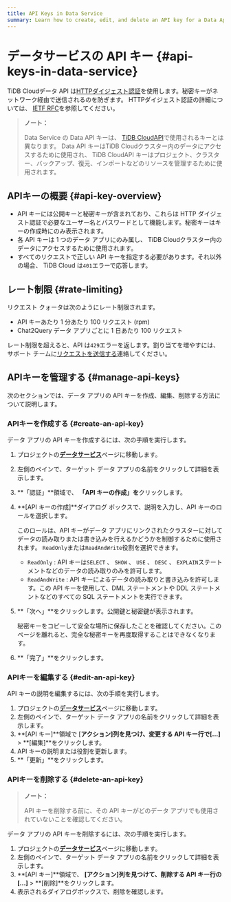 ```yaml
---
title: API Keys in Data Service
summary: Learn how to create, edit, and delete an API key for a Data App.
---
```


# データサービスの API キー {#api-keys-in-data-service}

TiDB Cloudデータ API は[HTTPダイジェスト認証](https://en.wikipedia.org/wiki/Digest_access_authentication)を使用します。秘密キーがネットワーク経由で送信されるのを防ぎます。 HTTPダイジェスト認証の詳細については、 [IETF RFC](https://datatracker.ietf.org/doc/html/rfc7616)を参照してください。

> **ノート：**
>
> Data Service の Data API キーは、 [TiDB CloudAPI](https://docs.pingcap.com/tidbcloud/api/v1beta#section/Authentication)で使用されるキーとは異なります。 Data API キーはTiDB Cloudクラスター内のデータにアクセスするために使用され、 TiDB CloudAPI キーはプロジェクト、クラスター、バックアップ、復元、インポートなどのリソースを管理するために使用されます。

## APIキーの概要 {#api-key-overview}

-   API キーには公開キーと秘密キーが含まれており、これらは HTTP ダイジェスト認証で必要なユーザー名とパスワードとして機能します。秘密キーはキーの作成時にのみ表示されます。
-   各 API キーは 1 つのデータ アプリにのみ属し、 TiDB Cloudクラスター内のデータにアクセスするために使用されます。
-   すべてのリクエストで正しい API キーを指定する必要があります。それ以外の場合、 TiDB Cloud は`401`エラーで応答します。

## レート制限 {#rate-limiting}

リクエスト クォータは次のようにレート制限されます。

-   API キーあたり 1 分あたり 100 リクエスト (rpm)
-   Chat2Query データ アプリごとに 1 日あたり 100 リクエスト

レート制限を超えると、API は`429`エラーを返します。割り当てを増やすには、サポート チームに[リクエストを送信する](https://support.pingcap.com/hc/en-us/requests/new?ticket_form_id=7800003722519)連絡してください。

## APIキーを管理する {#manage-api-keys}

次のセクションでは、データ アプリの API キーを作成、編集、削除する方法について説明します。

### APIキーを作成する {#create-an-api-key}

データ アプリの API キーを作成するには、次の手順を実行します。

1.  プロジェクトの[**データサービス**](https://tidbcloud.com/console/data-service)ページに移動します。

2.  左側のペインで、ターゲット データ アプリの名前をクリックして詳細を表示します。

3.  **「認証」**領域で、 **「API キーの作成」を**クリックします。

4.  **[API キーの作成]**ダイアログ ボックスで、説明を入力し、API キーのロールを選択します。

    このロールは、API キーがデータ アプリにリンクされたクラスターに対してデータの読み取りまたは書き込みを行えるかどうかを制御するために使用されます。 `ReadOnly`または`ReadAndWrite`役割を選択できます。

    -   `ReadOnly` : API キーは`SELECT` 、 `SHOW` 、 `USE` 、 `DESC` 、 `EXPLAIN`ステートメントなどのデータの読み取りのみを許可します。
    -   `ReadAndWrite` : API キーによるデータの読み取りと書き込みを許可します。この API キーを使用して、DML ステートメントや DDL ステートメントなどのすべての SQL ステートメントを実行できます。

5.  **「次へ」**をクリックします。公開鍵と秘密鍵が表示されます。

    秘密キーをコピーして安全な場所に保存したことを確認してください。このページを離れると、完全な秘密キーを再度取得することはできなくなります。

6.  **「完了」**をクリックします。

### APIキーを編集する {#edit-an-api-key}

API キーの説明を編集するには、次の手順を実行します。

1.  プロジェクトの[**データサービス**](https://tidbcloud.com/console/data-service)ページに移動します。
2.  左側のペインで、ターゲット データ アプリの名前をクリックして詳細を表示します。
3.  **[API キー]**領域で [**アクション]**列を見つけ、変更する API キー行で**[...]** &gt; **[編集]**をクリックします。
4.  API キーの説明または役割を更新します。
5.  **「更新」**をクリックします。

### APIキーを削除する {#delete-an-api-key}

> **ノート：**
>
> API キーを削除する前に、その API キーがどのデータ アプリでも使用されていないことを確認してください。

データ アプリの API キーを削除するには、次の手順を実行します。

1.  プロジェクトの[**データサービス**](https://tidbcloud.com/console/data-service)ページに移動します。
2.  左側のペインで、ターゲット データ アプリの名前をクリックして詳細を表示します。
3.  **[API キー]**領域で、 **[アクション]**列を見つけて、削除する API キー行の**[...]** &gt; **[削除]**をクリックします。
4.  表示されるダイアログボックスで、削除を確認します。
